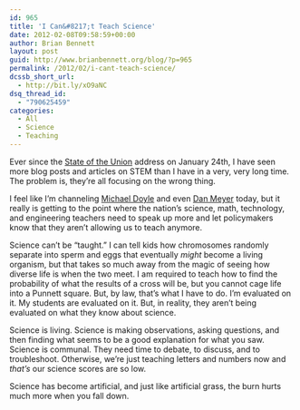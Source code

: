 ```yaml
---
id: 965
title: 'I Can&#8217;t Teach Science'
date: 2012-02-08T09:58:59+00:00
author: Brian Bennett
layout: post
guid: http://www.brianbennett.org/blog/?p=965
permalink: /2012/02/i-cant-teach-science/
dcssb_short_url:
  - http://bit.ly/xO9aNC
dsq_thread_id:
  - "790625459"
categories:
  - All
  - Science
  - Teaching
---
```

Ever since the [State of the Union](http://www.whitehouse.gov/the-press-office/2012/01/24/remarks-president-state-union-address) address on January 24th, I have seen more blog posts and articles on STEM than I have in a very, very long time. The problem is, they&#8217;re all focusing on the wrong thing.

I feel like I&#8217;m channeling [Michael Doyle](http://doyle-scienceteach.blogspot.com/) and even [Dan Meyer](http://blog.mrmeyer.com/) today, but it really is getting to the point where the nation&#8217;s science, math, technology, and engineering teachers need to speak up more and let policymakers know that they aren&#8217;t allowing us to teach anymore. 

Science can&#8217;t be &#8220;taught.&#8221; I can tell kids how chromosomes randomly separate into sperm and eggs that eventually _might_ become a living organism, but that takes so much away from the magic of seeing how diverse life is when the two meet. I am required to teach how to find the probability of what the results of a cross will be, but you cannot cage life into a Punnett square. But, by law, that&#8217;s what I have to do. I&#8217;m evaluated on it. My students are evaluated on it. But, in reality, they aren&#8217;t being evaluated on what they know about science.

Science is living. Science is making observations, asking questions, and then finding what seems to be a good explanation for what you saw. Science is communal. They need time to debate, to discuss, and to troubleshoot. Otherwise, we&#8217;re just teaching letters and numbers now and _that&#8217;s_ our science scores are so low. 

Science has become artificial, and just like artificial grass, the burn hurts much more when you fall down.